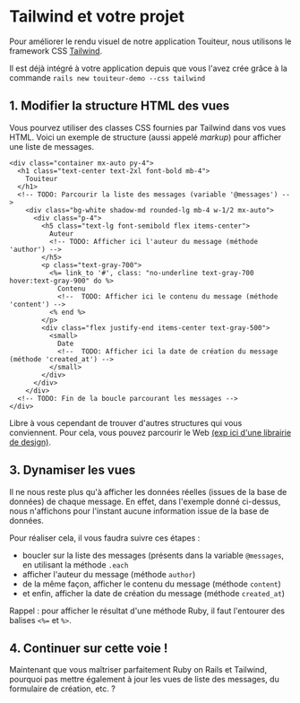 # Tailwind et votre projet

Pour améliorer le rendu visuel de notre application Touiteur, nous utilisons le framework CSS [Tailwind](https://tailwindcss.com/).

Il est déjà intégré à votre application depuis que vous l'avez crée grâce à la commande `rails new touiteur-demo --css tailwind`

## 1. Modifier la structure HTML des vues

Vous pourvez utiliser des classes CSS fournies par Tailwind dans vos vues HTML. Voici un exemple de structure (aussi appelé _markup_) pour afficher une liste de messages.

```erb
<div class="container mx-auto py-4">
  <h1 class="text-center text-2xl font-bold mb-4">
    Touiteur
  </h1>
  <!-- TODO: Parcourir la liste des messages (variable '@messages') -->
    <div class="bg-white shadow-md rounded-lg mb-4 w-1/2 mx-auto">
      <div class="p-4">
        <h5 class="text-lg font-semibold flex items-center">
          Auteur
          <!-- TODO: Afficher ici l'auteur du message (méthode 'author') -->
        </h5>
        <p class="text-gray-700">
          <%= link_to '#', class: "no-underline text-gray-700 hover:text-gray-900" do %>
            Contenu
            <!--  TODO: Afficher ici le contenu du message (méthode 'content') -->
          <% end %>
        </p>
        <div class="flex justify-end items-center text-gray-500">
          <small>
            Date
            <!--  TODO: Afficher ici la date de création du message (méthode 'created_at') -->
          </small>
        </div>
      </div>
    </div>
  <!-- TODO: Fin de la boucle parcourant les messages -->
</div>
```

Libre à vous cependant de trouver d'autres structures qui vous conviennent. Pour cela, vous pouvez parcourir le Web [(exp ici d'une librairie de design)](https://flowbite.com/docs/components/card/).

## 3. Dynamiser les vues

Il ne nous reste plus qu'à afficher les données réelles (issues de la base de données) de chaque message. En effet, dans l'exemple donné ci-dessus, nous n'affichons pour l'instant aucune information issue de la base de données.

Pour réaliser cela, il vous faudra suivre ces étapes :
- boucler sur la liste des messages (présents dans la variable `@messages`, en utilisant la méthode `.each`
- afficher l'auteur du message (méthode `author`)
- de la même façon, afficher le contenu du message (méthode `content`)
- et enfin, afficher la date de création du message (méthode `created_at`)

Rappel : pour afficher le résultat d'une méthode Ruby, il faut l'entourer des balises `<%=` et `%>`.

## 4. Continuer sur cette voie !

Maintenant que vous maîtriser parfaitement Ruby on Rails et Tailwind, pourquoi pas mettre également à jour les vues de liste des messages, du formulaire de création, etc. ?

